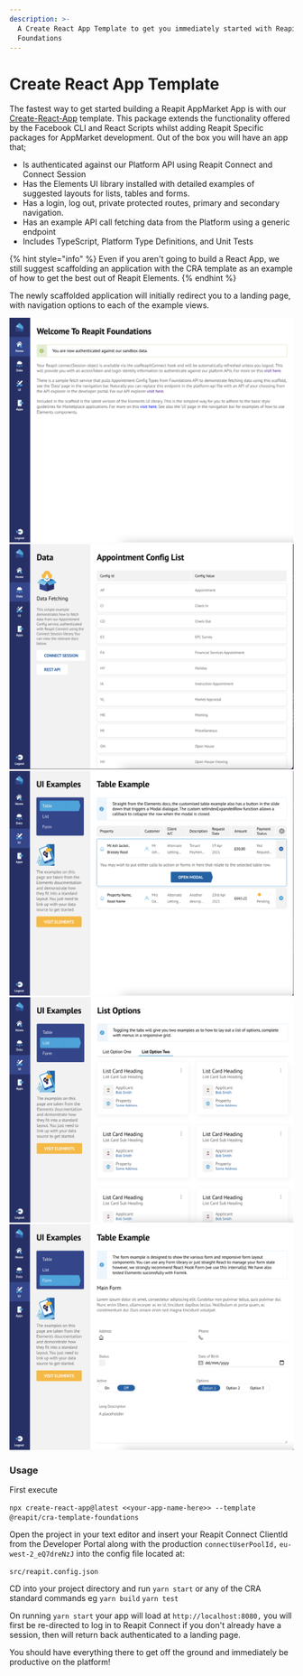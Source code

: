 ```yaml
---
description: >-
  A Create React App Template to get you immediately started with Reapit
  Foundations
---
```


# Create React App Template

The fastest way to get started building a Reapit AppMarket App is with our [Create-React-App](https://create-react-app.dev/) template. This package extends the functionality offered by the Facebook CLI and React Scripts whilst adding Reapit Specific packages for AppMarket development. Out of the box you will have an app that;

* Is authenticated against our Platform API using Reapit Connect and Connect Session
* Has the Elements UI library installed with detailed examples of suggested layouts for lists, tables and forms.
* Has a login, log out, private protected routes, primary and secondary navigation.
* Has an example API call fetching data from the Platform using a generic endpoint
* Includes TypeScript, Platform Type Definitions, and Unit Tests

{% hint style="info" %}
Even if you aren't going to build a React App, we still suggest scaffolding an application with the CRA template as an example of how to get the best out of Reapit Elements.
{% endhint %}

The newly scaffolded application will initially redirect you to a landing page, with navigation options to each of the example views.

![](<../.gitbook/assets/Screenshot 2022-01-18 at 10.34.01.png>) ![](<../.gitbook/assets/Screenshot 2022-01-18 at 10.34.15.png>) ![](<../.gitbook/assets/Screenshot 2022-01-18 at 10.34.35.png>) ![](<../.gitbook/assets/Screenshot 2022-01-18 at 10.34.51.png>) ![](<../.gitbook/assets/Screenshot 2022-01-18 at 10.35.02.png>)

### Usage

First execute&#x20;

`npx create-react-app@latest <<your-app-name-here>> --template @reapit/cra-template-foundations`

Open the project in your text editor and insert your Reapit Connect ClientId from the Developer Portal along with the  production `connectUserPoolId,` `eu-west-2_eQ7dreNzJ` into the config file located at:

`src/reapit.config.json`

CD into your project directory and run `yarn start` or any of the CRA standard commands eg `yarn build` `yarn test`

On running `yarn start` your app will load at `http://localhost:8080,` you will first be re-directed to log in to Reapit Connect if you don't already have a session, then will return back authenticated to a landing page.&#x20;

You should have everything there to get off the ground and immediately be productive on the platform!
